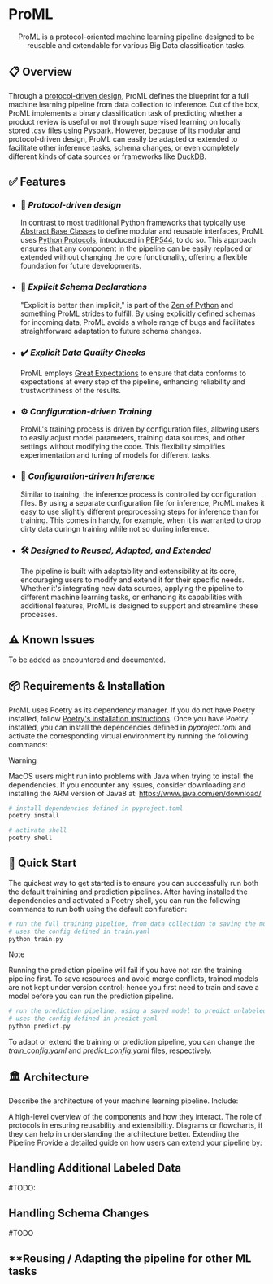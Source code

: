 
# ProML

<p align="center">
  ProML is a protocol-oriented machine learning pipeline designed to be reusable and extendable for various Big Data classification tasks. 
</p>

## 📋 **Overview**
Through a [protocol-driven design](https://scotteg.github.io/protocol-oriented-programming), ProML defines the blueprint for a full machine learning pipeline from data collection to inference. Out of the box, ProML implements a binary classification task of predicting whether a product review is useful or not through supervised learning on locally stored *.csv* files using [Pyspark](https://spark.apache.org/docs/latest/api/python/index.html). However, because of its modular and protocol-driven design, ProML can easily be adapted or extended to facilitate other inference tasks, schema changes, or even completely different kinds of data sources or frameworks like [DuckDB](https://duckdb.org).

## ✅ **Features**
- ### 🔄 *Protocol-driven design*
  In contrast to most traditional Python frameworks that typically use [Abstract Base Classes](https://docs.python.org/3/library/abc.html) to define modular and reusable interfaces, ProML uses [Python Protocols](https://mypy.readthedocs.io/en/stable/protocols.html), introduced in [PEP544](https://peps.python.org/pep-0544/), to do so. This approach ensures that any component in the pipeline can be easily replaced or extended without changing the core functionality, offering a flexible foundation for future developments.

- ### 📐 *Explicit Schema Declarations*
  "Explicit is better than implicit," is part of the [Zen of Python](https://peps.python.org/pep-0020/) and something ProML strides to fulfill. By using explicitly defined schemas for incoming data, ProML avoids a whole range of bugs and facilitates straightforward adaptation to future schema changes. 

- ### ✔️ *Explicit Data Quality Checks*
  ProML employs [Great Expectations](https://docs.greatexpectations.io/docs/reference/learn/conceptual_guides/gx_overview/) to ensure that data conforms to expectations at every step of the pipeline, enhancing reliability and trustworthiness of the results.

- ### ⚙️ *Configuration-driven Training*
  ProML's training process is driven by configuration files, allowing users to easily adjust model parameters, training data sources, and other settings without modifying the code. This flexibility simplifies experimentation and tuning of models for different tasks.

- ### 🧠 *Configuration-driven Inference*
  Similar to training, the inference process is controlled by configuration files. By using a separate configuration file for inference, ProML makes it easy to use slightly different preprocessing steps for inference than for training. This comes in handy, for example, when it is warranted to drop dirty data duringn training while not so during inference.

- ### 🛠️ *Designed to Reused, Adapted, and Extended*
  The pipeline is built with adaptability and extensibility at its core, encouraging users to modify and extend it for their specific needs. Whether it's integrating new data sources, applying the pipeline to different machine learning tasks, or enhancing its capabilities with additional features, ProML is designed to support and streamline these processes.

## ⚠️ **Known Issues**
To be added as encountered and documented.

## 📦 **Requirements & Installation**

ProML uses Poetry as its dependency manager. If you do not have Poetry installed, follow [Poetry's installation instructions](https://python-poetry.org/docs/). Once you have Poetry installed, you can install the dependencies defined in *pyproject.toml* and activate the corresponding virtual environment by running the following commands:

> [!WARNING]
> MacOS users might run into problems with Java when trying to install the dependencies. If you encounter any issues, consider downloading and installing the ARM version of Java8 at: https://www.java.com/en/download/

```bash
# install dependencies defined in pyproject.toml
poetry install
```

```bash
# activate shell
poetry shell
```

## 🚀 **Quick Start**
The quickest way to get started is to ensure you can successfully run both the default trainining and prediction pipelines. After having installed the dependencies and activated a Poetry shell, you can run the following commands to run both using the default conifuration:

```bash
# run the full training pipeline, from data collection to saving the model
# uses the config defined in train.yaml
python train.py
```

> [!NOTE]
> Running the prediction pipeline will fail if you have not ran the training pipeline first.
> To save resources and avoid merge conflicts, trained models are not kept under version control; hence you first need to train and save a model before you can run the prediction pipeline.

```bash
# run the prediction pipeline, using a saved model to predict unlabeled data
# uses the config defined in predict.yaml
python predict.py
```
To adapt or extend the training or prediction pipeline, you can change the *train_config.yaml* and *predict_config.yaml* files, respectively.

## 🏛️ **Architecture**
Describe the architecture of your machine learning pipeline. Include:

A high-level overview of the components and how they interact.
The role of protocols in ensuring reusability and extensibility.
Diagrams or flowcharts, if they can help in understanding the architecture better.
Extending the Pipeline
Provide a detailed guide on how users can extend your pipeline by:

## Handling Additional Labeled Data
#TODO: 

## **Handling Schema Changes**
#TODO

## **Reusing / Adapting the pipeline for other ML tasks

<!-- Implementing new protocols for additional functionalities.
Adding new components or models to the pipeline.
Modifying existing components to suit specific needs.
Contributing
Encourage contributions and outline how others can contribute to your project. Include:

Guidelines for submitting issues or bugs.
Instructions for proposing enhancements or new features.
The process for submitting pull requests.
License
Specify the license under which your pipeline is released, ensuring users understand how they can use or modify it. -->

<!-- ## Contact
Offer ways for users to get in touch with you for further questions or collaborations. This could include email, a project mailing list, or links to project forums. -->